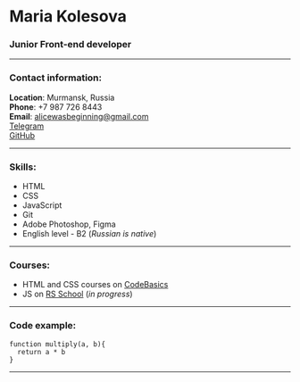 # Maria Kolesova
### Junior Front-end developer
***
### Contact information:
**Location**: Murmansk, Russia \
**Phone**: +7 987 726 8443 \
**Email**: alicewasbeginning@gmail.com \
[Telegram](https://t.me/chmoq) \
[GitHub](https://github.com/chmoq)
***
### Skills:
- HTML
- CSS
- JavaScript
- Git
- Adobe Photoshop, Figma
- English level - B2 (*Russian is native*)

***

### Courses:
- HTML and CSS courses on [CodeBasics](https://ru.code-basics.com/)
- JS on [RS School](https://rs.school/js-stage0/) (*in progress*)

***

### Code example:
```
function multiply(a, b){
  return a * b
}
```
***